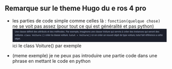 ## Remarque sur le theme Hugo du e ros 4 pro 

* les parties de code simple comme celles là : `fonction(quelque chose)` ne se voit pas assez (pour tout ce qui est généralité et pas python)
![imageex](/img/ex.PNG)
ici le class Voiture() par exemple 

* (meme exemple) je ne peux pas introduire une partie code dans une phrase en mettant le code en python 
